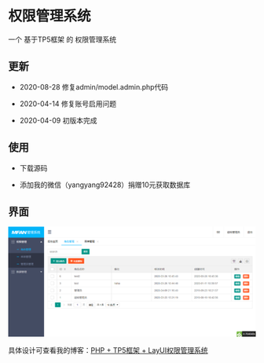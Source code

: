# 权限管理系统

一个 基于TP5框架 的 权限管理系统

## 更新

- 2020-08-28 修复admin/model.admin.php代码

- 2020-04-14 修复账号启用问题 

- 2020-04-09 初版本完成

## 使用

- 下载源码

- 添加我的微信（yangyang92428）捐赠10元获取数据库

## 界面

![图一](screenshot/1.png)

具体设计可查看我的博客：[PHP + TP5框架 + LayUI权限管理系统](https://www.cnblogs.com/yang-2018/p/12669690.html)
